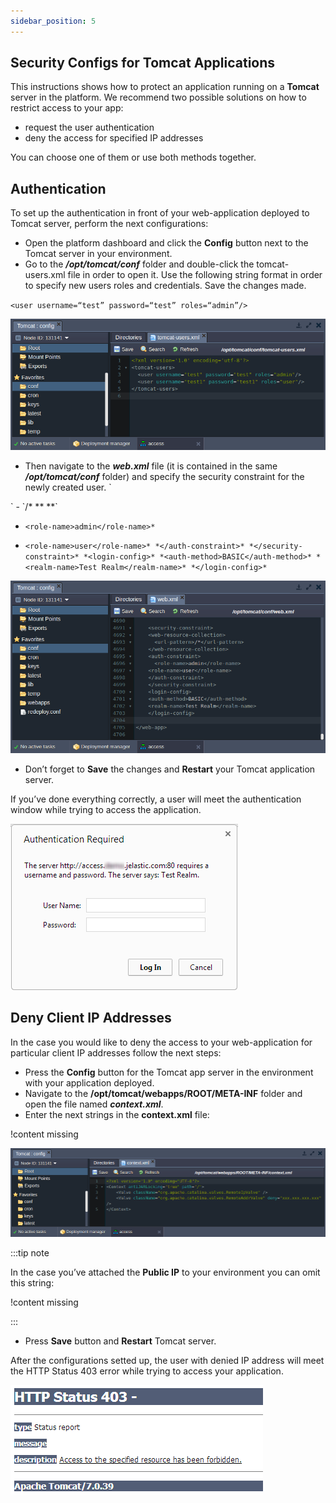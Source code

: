 ```yaml
---
sidebar_position: 5
---
```


## Security Configs for Tomcat Applications
This instructions shows how to protect an application running on a **Tomcat** server in the platform. We recommend two possible solutions on how to restrict access to your app:

- request the user authentication
- deny the access for specified IP addresses

You can choose one of them or use both methods together.

## Authentication
To set up the authentication in front of your web-application deployed to Tomcat server, perform the next configurations:

- Open the platform dashboard and click the **Config** button next to the Tomcat server in your environment.
- Go to the ***/opt/tomcat/conf*** folder and double-click the tomcat-users.xml file in order to open it. Use the following string format in order to specify new users roles and credentials. Save the changes made.

`<user username=“test” password=“test” roles=“admin”/>`

<div style={{
    display:'flex',
    justifyContent: 'center',
    margin: '0 0 1rem 0'
}}>

![Locale Dropdown](./img/TomcatSecurity/tomcat-users.png)

</div>

- Then navigate to the ***web.xml*** file (it is contained in the same ***/opt/tomcat/conf*** folder) and specify the security constraint for the newly created user.
`<security-constraint>
<web-resource-collection>
`
- `<url-pattern>/</url-pattern>*
*</web-resource-collection>*
*<auth-constraint>*`

- `<role-name>admin</role-name>*`

- `<role-name>user</role-name>*
*</auth-constraint>*
*</security-constraint>*
*<login-config>*
*<auth-method>BASIC</auth-method>*
*<realm-name>Test Realm</realm-name>*
*</login-config>*`

<div style={{
    display:'flex',
    justifyContent: 'center',
    margin: '0 0 1rem 0'
}}>

![Locale Dropdown](./img/TomcatSecurity/web-xml-tomcat.png)

</div>

- Don’t forget to **Save** the changes and **Restart** your Tomcat application server.

If you’ve done everything correctly, a user will meet the authentication window while trying to access the application.

<div style={{
    display:'flex',
    justifyContent: 'center',
    margin: '0 0 1rem 0'
}}>

![Locale Dropdown](./img/TomcatSecurity/authentication-tomcat.png)

</div>

## Deny Client IP Addresses
In the case you would like to deny the access to your web-application for particular client IP addresses follow the next steps:

- Press the **Config** button for the Tomcat app server in the environment with your application deployed.
- Navigate to the **/opt/tomcat/webapps/ROOT/META-INF** folder and open the file named ***context.xml***.
- Enter the next strings in the **context.xml** file:

!content missing

<div style={{
    display:'flex',
    justifyContent: 'center',
    margin: '0 0 1rem 0'
}}>

![Locale Dropdown](./img/TomcatSecurity/context-xml-tomcat.png)

</div>

:::tip note

In the case you’ve attached the **Public IP** to your environment you can omit this string:

!content missing

:::

- Press **Save** button and **Restart** Tomcat server.

After the configurations setted up, the user with denied IP address will meet the HTTP Status 403 error while trying to access your application.

<div style={{
    display:'flex',
    justifyContent: 'center',
    margin: '0 0 1rem 0'
}}>

![Locale Dropdown](./img/TomcatSecurity/access-denied.png)

</div>